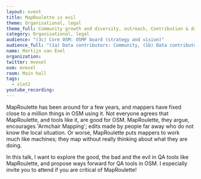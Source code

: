 ```yaml
---
layout: event
title: MapRoulette is evil
theme: Organisational, legal
theme_full: Community growth and diversity, outreach, Contribution & data collection, Local community
category: Organisational, legal
audience: "(3c) Core OSM: OSMF board (strategy and vision)"
audience_full: "(1a) Data contributors: Community, (1b) Data contributors: Public administration (open data, data feedback...), (1c) Data contributors: Companies (data feedback, driven by need of data...), (2a) Data users: Commercial, (2b) Data users: Non-profit and public service, (2c) Data users: Personal, (3b) Core OSM: OSMF working groups (community, licence, data...), (3c) Core OSM: OSMF board (strategy and vision)"
name: Martijn van Exel
organization:
twitter: mvexel
osm: mvexel
room: Main hall
tags:
  - slot2
youtube_recording: 
---
```

MapRoulette has been around for a few years, and mappers have fixed close to a million things in OSM using it. Not everyone agrees that MapRoulette, and tools like it, are good for OSM. MapRoulette, they argue, encourages 'Armchair Mapping'; edits made by people far away who do not know the local situation. Or worse, MapRoulette puts mappers to work much like machines; they map without really thinking about what they are doing.

In this talk, I want to explore the good, the bad and the evil in QA tools like MapRoulette, and propose ways forward for QA tools in OSM. I especially invite you to attend if you are critical of MapRoulette!

